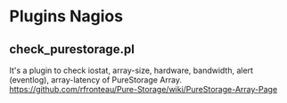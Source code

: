 # Plugins Nagios

## check_purestorage.pl
It's a plugin to check iostat, array-size, hardware, bandwidth, alert (eventlog), array-latency of PureStorage Array.
https://github.com/rfronteau/Pure-Storage/wiki/PureStorage-Array-Page
